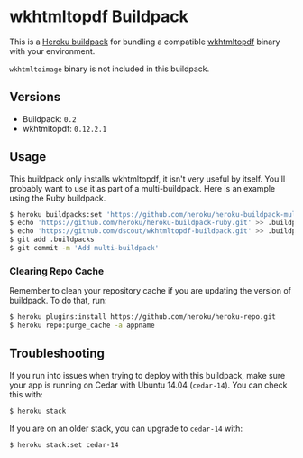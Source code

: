 # wkhtmltopdf Buildpack

This is a [Heroku buildpack][0] for bundling a compatible [wkhtmltopdf][1] binary with your environment.

`wkhtmltoimage` binary is not included in this buildpack.

## Versions

* Buildpack:   `0.2`
* wkhtmltopdf: `0.12.2.1`

## Usage

This buildpack only installs wkhtmltopdf, it isn't very useful by itself. You'll probably want to use it as part of a multi-buildpack. Here is an example using the Ruby buildpack.

```bash
$ heroku buildpacks:set 'https://github.com/heroku/heroku-buildpack-multi.git'
$ echo 'https://github.com/heroku/heroku-buildpack-ruby.git' >> .buildpacks
$ echo 'https://github.com/dscout/wkhtmltopdf-buildpack.git' >> .buildpacks
$ git add .buildpacks
$ git commit -m 'Add multi-buildpack'
```

### Clearing Repo Cache

Remember to clean your repository cache if you are updating the version of buildpack. To do that, run:

```bash
$ heroku plugins:install https://github.com/heroku/heroku-repo.git
$ heroku repo:purge_cache -a appname
```

## Troubleshooting

If you run into issues when trying to deploy with this buildpack, make sure your app is running on Cedar with Ubuntu 14.04 (`cedar-14`). You can check this with:

```bash
$ heroku stack
```

If you are on an older stack, you can upgrade to `cedar-14` with:

```bash
$ heroku stack:set cedar-14
```

[0]: http://devcenter.heroku.com/articles/buildpacks
[1]: http://wkhtmltopdf.org/
